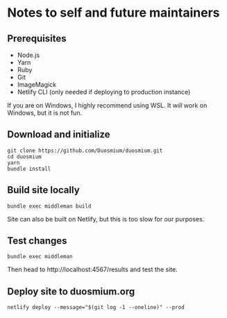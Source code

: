# Notes to self and future maintainers

## Prerequisites
- Node.js
- Yarn
- Ruby
- Git
- ImageMagick
- Netlify CLI (only needed if deploying to production instance)

If you are on Windows, I highly recommend using WSL. It *will* work on Windows,
but it is not fun.

## Download and initialize
```
git clone https://github.com/Duosmium/duosmium.git
cd duosmium
yarn
bundle install
```

## Build site locally
```
bundle exec middleman build
```
Site can also be built on Netlify, but this is too slow for our purposes.

## Test changes
```
bundle exec middleman
```
Then head to http://localhost:4567/results and test the site.

## Deploy site to duosmium.org
```
netlify deploy --message="$(git log -1 --oneline)" --prod
```
